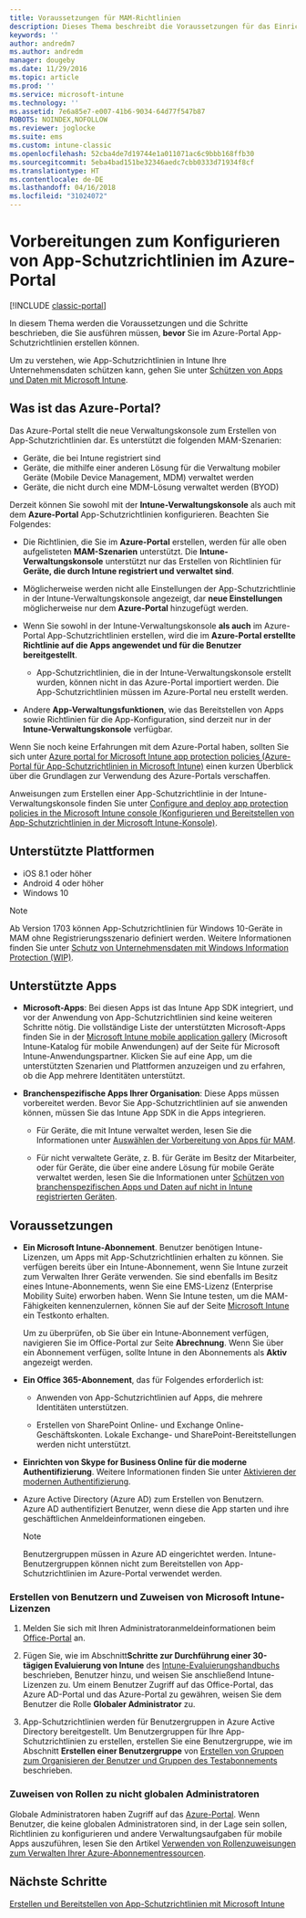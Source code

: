 ```yaml
---
title: Voraussetzungen für MAM-Richtlinien
description: Dieses Thema beschreibt die Voraussetzungen für das Einrichten von Benutzern vor dem Erstellen von Verwaltungsrichtlinien für mobile Apps.
keywords: ''
author: andredm7
ms.author: andredm
manager: dougeby
ms.date: 11/29/2016
ms.topic: article
ms.prod: ''
ms.service: microsoft-intune
ms.technology: ''
ms.assetid: 7e6a85e7-e007-41b6-9034-64d77f547b87
ROBOTS: NOINDEX,NOFOLLOW
ms.reviewer: joglocke
ms.suite: ems
ms.custom: intune-classic
ms.openlocfilehash: 52cba4de7d19744e1a011071ac6c9bbb168ffb30
ms.sourcegitcommit: 5eba4bad151be32346aedc7cbb0333d71934f8cf
ms.translationtype: HT
ms.contentlocale: de-DE
ms.lasthandoff: 04/16/2018
ms.locfileid: "31024072"
---
```

# <a name="get-ready-to-configure-app-protection-policies-in-the-azure-portal"></a>Vorbereitungen zum Konfigurieren von App-Schutzrichtlinien im Azure-Portal

[!INCLUDE [classic-portal](../includes/classic-portal.md)]

In diesem Thema werden die Voraussetzungen und die Schritte beschrieben, die Sie ausführen müssen, **bevor** Sie im Azure-Portal App-Schutzrichtlinien erstellen können.

Um zu verstehen, wie App-Schutzrichtlinien in Intune Ihre Unternehmensdaten schützen kann, gehen Sie unter [Schützen von Apps und Daten mit Microsoft Intune](protect-apps-and-data-with-microsoft-intune.md).

## <a name="what-is-the-azure-portal"></a>Was ist das Azure-Portal?

Das Azure-Portal stellt die neue Verwaltungskonsole zum Erstellen von App-Schutzrichtlinien dar. Es unterstützt die folgenden MAM-Szenarien:
- Geräte, die bei Intune registriert sind
- Geräte, die mithilfe einer anderen Lösung für die Verwaltung mobiler Geräte (Mobile Device Management, MDM) verwaltet werden
- Geräte, die nicht durch eine MDM-Lösung verwaltet werden (BYOD)

Derzeit können Sie sowohl mit der **Intune-Verwaltungskonsole** als auch mit dem **Azure-Portal** App-Schutzrichtlinien konfigurieren.  Beachten Sie Folgendes:

* Die Richtlinien, die Sie im **Azure-Portal** erstellen, werden für alle oben aufgelisteten **MAM-Szenarien** unterstützt. Die **Intune-Verwaltungskonsole** unterstützt nur das Erstellen von Richtlinien für **Geräte, die durch Intune registriert und verwaltet sind**.

* Möglicherweise werden nicht alle Einstellungen der App-Schutzrichtlinie in der Intune-Verwaltungskonsole angezeigt, dar **neue Einstellungen** möglicherweise nur dem **Azure-Portal** hinzugefügt werden.

* Wenn Sie sowohl in der Intune-Verwaltungskonsole **als auch** im Azure-Portal App-Schutzrichtlinien erstellen, wird die im **Azure-Portal erstellte Richtlinie auf die Apps angewendet und für die Benutzer bereitgestellt**.
    * App-Schutzrichtlinien, die in der Intune-Verwaltungskonsole erstellt wurden, können nicht in das Azure-Portal importiert werden.  Die App-Schutzrichtlinien müssen im Azure-Portal neu erstellt werden.


* Andere **App-Verwaltungsfunktionen**, wie das Bereitstellen von Apps sowie Richtlinien für die App-Konfiguration, sind derzeit nur in der **Intune-Verwaltungskonsole** verfügbar.


Wenn Sie noch keine Erfahrungen mit dem Azure-Portal haben, sollten Sie sich unter [Azure portal for Microsoft Intune app protection policies (Azure-Portal für App-Schutzrichtlinien in Microsoft Intune)](azure-portal-for-microsoft-intune-mam-policies.md) einen kurzen Überblick über die Grundlagen zur Verwendung des Azure-Portals verschaffen.

Anweisungen zum Erstellen einer App-Schutzrichtlinie in der Intune-Verwaltungskonsole finden Sie unter [Configure and deploy app protection policies in the Microsoft Intune console (Konfigurieren und Bereitstellen von App-Schutzrichtlinien in der Microsoft Intune-Konsole)](configure-and-deploy-mobile-application-management-policies-in-the-microsoft-intune-console.md).


##  <a name="supported-platforms"></a>Unterstützte Plattformen
- iOS 8.1 oder höher
- Android 4 oder höher
- Windows 10

>[!NOTE]
>Ab Version 1703 können App-Schutzrichtlinien für Windows 10-Geräte in MAM ohne Registrierungsszenario definiert werden. Weitere Informationen finden Sie unter [Schutz von Unternehmensdaten mit Windows Information Protection (WIP)](https://technet.microsoft.com/itpro/windows/keep-secure/protect-enterprise-data-using-wip).

##  <a name="supported-apps"></a>Unterstützte Apps
* **Microsoft-Apps**: Bei diesen Apps ist das Intune App SDK integriert, und vor der Anwendung von App-Schutzrichtlinien sind keine weiteren Schritte nötig.
Die vollständige Liste der unterstützten Microsoft-Apps finden Sie in der [Microsoft Intune mobile application gallery](https://www.microsoft.com/cloud-platform/microsoft-intune-apps) (Microsoft Intune-Katalog für mobile Anwendungen) auf der Seite für Microsoft Intune-Anwendungspartner. Klicken Sie auf eine App, um die unterstützten Szenarien und Plattformen anzuzeigen und zu erfahren, ob die App mehrere Identitäten unterstützt.

* **Branchenspezifische Apps Ihrer Organisation**: Diese Apps müssen vorbereitet werden. Bevor Sie App-Schutzrichtlinien auf sie anwenden können, müssen Sie das Intune App SDK in die Apps integrieren.

  * Für Geräte, die mit Intune verwaltet werden, lesen Sie die Informationen unter [Auswählen der Vorbereitung von Apps für MAM](/intune/apps-prepare-mobile-application-management).

  * Für nicht verwaltete Geräte, z. B. für Geräte im Besitz der Mitarbeiter, oder für Geräte, die über eine andere Lösung für mobile Geräte verwaltet werden, lesen Sie die Informationen unter [Schützen von branchenspezifischen Apps und Daten auf nicht in Intune registrierten Geräten](protect-line-of-business-apps-and-data-on-devices-not-enrolled-in-microsoft-intune.md).

## <a name="prerequisites"></a>Voraussetzungen

- **Ein Microsoft Intune-Abonnement**. Benutzer benötigen Intune-Lizenzen, um Apps mit App-Schutzrichtlinien erhalten zu können.
  Sie verfügen bereits über ein Intune-Abonnement, wenn Sie Intune zurzeit zum Verwalten Ihrer Geräte verwenden. Sie sind ebenfalls im Besitz eines Intune-Abonnements, wenn Sie eine EMS-Lizenz (Enterprise Mobility Suite) erworben haben. Wenn Sie Intune testen, um die MAM-Fähigkeiten kennenzulernen, können Sie auf der Seite [Microsoft Intune](https://www.microsoft.com/server-cloud/products/microsoft-intune/) ein Testkonto erhalten.

  Um zu überprüfen, ob Sie über ein Intune-Abonnement verfügen, navigieren Sie im Office-Portal zur Seite **Abrechnung**.  Wenn Sie über ein Abonnement verfügen, sollte Intune in den Abonnements als **Aktiv** angezeigt werden.

- **Ein Office 365-Abonnement**, das für Folgendes erforderlich ist:

  - Anwenden von App-Schutzrichtlinien auf Apps, die mehrere Identitäten unterstützen.

  - Erstellen von SharePoint Online- und Exchange Online-Geschäftskonten. Lokale Exchange- und SharePoint-Bereitstellungen werden nicht unterstützt.

- **Einrichten von Skype for Business Online für die moderne Authentifizierung**. Weitere Informationen finden Sie unter [Aktivieren der modernen Authentifizierung](https://social.technet.microsoft.com/wiki/contents/articles/34339.skype-for-business-online-enable-your-tenant-for-modern-authentication.aspx).


- Azure Active Directory (Azure AD) zum Erstellen von Benutzern. Azure AD authentifiziert Benutzer, wenn diese die App starten und ihre geschäftlichen Anmeldeinformationen eingeben.

    > [!NOTE]
    > Benutzergruppen müssen in Azure AD eingerichtet werden. Intune-Benutzergruppen können nicht zum Bereitstellen von App-Schutzrichtlinien im Azure-Portal verwendet werden.

### <a name="create-users-and-assign-microsoft-intune-licenses"></a>Erstellen von Benutzern und Zuweisen von Microsoft Intune-Lizenzen

1.  Melden Sie sich mit Ihren Administratoranmeldeinformationen beim [Office-Portal](https://portal.office.com) an.

2.  Fügen Sie, wie im Abschnitt**Schritte zur Durchführung einer 30-tägigen Evaluierung von Intune** des [Intune-Evaluierungshandbuchs](/intune-classic/understand-explore/get-started-with-a-30-day-trial-of-microsoft-intune) beschrieben, Benutzer hinzu, und weisen Sie anschließend Intune-Lizenzen zu. Um einem Benutzer Zugriff auf das Office-Portal, das Azure AD-Portal und das Azure-Portal zu gewähren, weisen Sie dem Benutzer die Rolle **Globaler Administrator** zu.

5.  App-Schutzrichtlinien werden für Benutzergruppen in Azure Active Directory bereitgestellt. Um Benutzergruppen für Ihre App-Schutzrichtlinien zu erstellen, erstellen Sie eine Benutzergruppe, wie im Abschnitt **Erstellen einer Benutzergruppe** von [Erstellen von Gruppen zum Organisieren der Benutzer und Gruppen des Testabonnements](/intune-classic/understand-explore/get-started-with-a-30-day-trial-of-microsoft-intune-step-3) beschrieben.

### <a name="assign-roles-to-non-global-admin-users"></a>Zuweisen von Rollen zu nicht globalen Administratoren

Globale Administratoren haben Zugriff auf das [Azure-Portal](https://portal.azure.com).  Wenn Benutzer, die keine globalen Administratoren sind, in der Lage sein sollen, Richtlinien zu konfigurieren und andere Verwaltungsaufgaben für mobile Apps auszuführen, lesen Sie den Artikel [Verwenden von Rollenzuweisungen zum Verwalten Ihrer Azure-Abonnementressourcen](https://azure.microsoft.com/documentation/articles/role-based-access-control-configure/).

## <a name="next-steps"></a>Nächste Schritte
[Erstellen und Bereitstellen von App-Schutzrichtlinien mit Microsoft Intune](create-and-deploy-mobile-app-management-policies-with-microsoft-intune.md)
